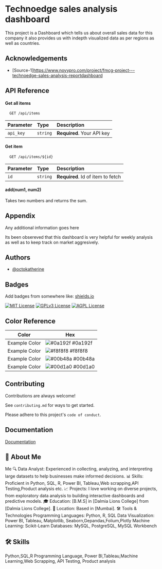 
# Technoedge sales analysis dashboard

This project is a Dashboard which tells us about overall sales data for this company it also provides us with indepth visualized data as per regions as well as countries.
## Acknowledgements

 - [Source-1]https://www.novypro.com/project/fmcg-project---technoedge-sales-analysis-reportdashboard

## API Reference

#### Get all items

```http
  GET /api/items
```

| Parameter | Type     | Description                |
| :-------- | :------- | :------------------------- |
| `api_key` | `string` | **Required**. Your API key |

#### Get item

```http
  GET /api/items/${id}
```

| Parameter | Type     | Description                       |
| :-------- | :------- | :-------------------------------- |
| `id`      | `string` | **Required**. Id of item to fetch |

#### add(num1, num2)

Takes two numbers and returns the sum.


## Appendix

Any additional information goes here

Its been obsereved that this dashboard is very helpful for weekly analysis as well as to keep track on market aggresively.
## Authors

- [@octokatherine](https://www.github.com/octokatherine)


## Badges

Add badges from somewhere like: [shields.io](https://shields.io/)

[![MIT License](https://img.shields.io/badge/License-MIT-green.svg)](https://choosealicense.com/licenses/mit/)
[![GPLv3 License](https://img.shields.io/badge/License-GPL%20v3-yellow.svg)](https://opensource.org/licenses/)
[![AGPL License](https://img.shields.io/badge/license-AGPL-blue.svg)](http://www.gnu.org/licenses/agpl-3.0)

## Color Reference

| Color             | Hex                                                                |
| ----------------- | ------------------------------------------------------------------ |
| Example Color | ![#0a192f](https://via.placeholder.com/10/0a192f?text=+) #0a192f |
| Example Color | ![#f8f8f8](https://via.placeholder.com/10/f8f8f8?text=+) #f8f8f8 |
| Example Color | ![#00b48a](https://via.placeholder.com/10/00b48a?text=+) #00b48a |
| Example Color | ![#00d1a0](https://via.placeholder.com/10/00b48a?text=+) #00d1a0 |


## Contributing

Contributions are always welcome!

See `contributing.md` for ways to get started.

Please adhere to this project's `code of conduct`.


## Documentation

[Documentation](https://linktodocumentation)


## 🚀 About Me
Me
🔍 Data Analyst: Experienced in collecting, analyzing, and interpreting large datasets to help businesses make informed decisions.
📊 Skills: Proficient in Python, SQL, R, Power BI, Tableau,Web scrapping,API Testing,Product analysis etc.
📈 Projects: I love working on diverse projects, from exploratory data analysis to building interactive dashboards and predictive models.
🎓 Education: [B.M.S] in [Dalmia Lions College] from [Dalmia Lions College].
📍 Location: Based in [Mumbai].
🛠️ Tools & Technologies
Programming Languages: Python, R, SQL
Data Visualization: Power BI, Tableau, Matplotlib, Seaborn,Gepandas,Folium,Plotly
Machine Learning: Scikit-Learn
Databases: MySQL, PostgreSQL, MySQL Workbench


## 🛠 Skills
Python,SQL,R Programming Language, Power BI,Tableau,Machine Learning,Web Scrapping, API Testing, Product analysis

